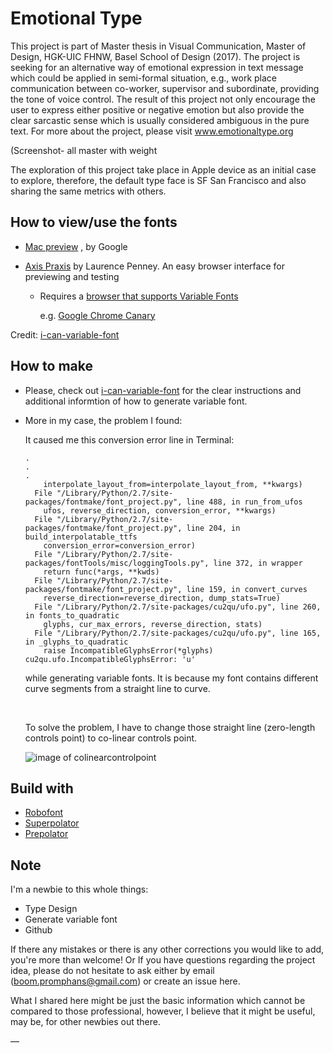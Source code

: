 # Emotional Type #

This project is part of Master thesis in Visual Communication, Master of Design, HGK-UIC FHNW, Basel School of Design (2017). The project is seeking for an alternative way of emotional expression in text message which could be applied in semi-formal situation, e.g., work place communication between co-worker, supervisor and subordinate, providing the tone of voice control. The result of this project not only encourage the user to express either positive or negative emotion but also provide the clear sarcastic sense which is usually considered ambiguous in the pure text. For more about the project, please visit www.emotionaltype.org

(Screenshot- all master with weight

The exploration of this project take place in Apple device as an initial case to explore, therefore, the default type face is SF San Francisco and also sharing the same metrics with others. 



## How to view/use the fonts ## 

* [Mac preview](https://github.com/googlei18n/fontview/releases) , by Google

* [Axis Praxis](http://www.axis-praxis.org/)  by Laurence Penney. An easy browser interface for previewing and testing 

  * Requires a [browser that supports Variable Fonts](http://www.axis-praxis.org/blog/2017-04-05/17/how-to-get-variable-fonts-working-in-safari-chrome-and-firefox-macos)

    e.g. [Google Chrome Canary](https://www.google.com/chrome/browser/canary.html)

Credit: [i-can-variable-font](https://github.com/scribbletone/i-can-variable-font) 

## How to make ## 

* Please, check out [i-can-variable-font](https://github.com/scribbletone/i-can-variable-font) for the clear instructions and additional informtion of how to generate variable font. 

* More in my case, the problem I found: 

  It caused me this conversion error line in Terminal:

  ```terminal
  .
  .
  .
      interpolate_layout_from=interpolate_layout_from, **kwargs)
    File "/Library/Python/2.7/site-packages/fontmake/font_project.py", line 488, in run_from_ufos
      ufos, reverse_direction, conversion_error, **kwargs)
    File "/Library/Python/2.7/site-packages/fontmake/font_project.py", line 204, in build_interpolatable_ttfs
      conversion_error=conversion_error)
    File "/Library/Python/2.7/site-packages/fontTools/misc/loggingTools.py", line 372, in wrapper
      return func(*args, **kwds)
    File "/Library/Python/2.7/site-packages/fontmake/font_project.py", line 159, in convert_curves
      reverse_direction=reverse_direction, dump_stats=True)
    File "/Library/Python/2.7/site-packages/cu2qu/ufo.py", line 260, in fonts_to_quadratic
      glyphs, cur_max_errors, reverse_direction, stats)
    File "/Library/Python/2.7/site-packages/cu2qu/ufo.py", line 165, in _glyphs_to_quadratic
      raise IncompatibleGlyphsError(*glyphs)
  cu2qu.ufo.IncompatibleGlyphsError: 'u'
  ```

   while generating variable fonts. It is because my font contains different curve segments from a straight line to curve.

  ​

  To solve the problem, I have to change those straight line (zero-length controls point) to co-linear controls point.

  ![image of colinearcontrolpoint](https://github.com/boomwooq/emotionaltype/[screenshot](https://github.com/boomwooq/emotionaltype/tree/master/screenshot)/**colinearcontrolpoint-01.png**)

## Build with ##

* [Robofont](http://doc.robofont.com)
* [Superpolator](http://superpolator.com)
* [Prepolator](http://tools.typesupply.com)

## Note ##

I'm a newbie to this whole things: 

* Type Design
* Generate variable font
* Github

If there any mistakes or there is any other corrections you would like to add, you're more than welcome! Or If you have questions regarding the project idea, please do not hesitate to ask either by email (boom.promphans@gmail.com) or create an issue here. 



What I shared here might be just the basic information which cannot be compared to those professional, however, I believe that it might be useful, may be, for other newbies out there. 

— 